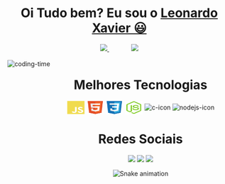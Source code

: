 <div>
  
  <h1 align="center">
    Oi Tudo bem? Eu sou o 
    <a href="https://www.linkedin.com/in/leonardoxavier041695">Leonardo Xavier 😃️</a>
  </h1>
  
 <div align="center">
  <a href="https://github.com/LeoXavier95">
    <img height="180em" src="https://github-readme-stats.vercel.app/api?username=LeoXavier95&count_private=true&include_all_commits=true&show_icons=true&theme=dark&hide_border=false&show_owner=true"/>
    <img style="margin-left:50px" height="180em" src="https://github-readme-stats.vercel.app/api/top-langs/?username=LeoXavier95&theme=dark&hide_border=false&&layout=compact"/>
  </a>
</div>

<div  align="center"> 
  <div style="display: inline_block"><br>
    <img align="left" height="250" alt="coding-time" src="https://i.pinimg.com/originals/bb/93/8b/bb938bd50fcfedccd720641f5a824bba.gif">
    <h1 align="center">Melhores Tecnologias </h1>
    <img align="center" height="30" width="40" alt="js-icon"  src="https://raw.githubusercontent.com/devicons/devicon/master/icons/javascript/javascript-plain.svg">
    <img align="center" height="30" width="40" alt="html-icon" src="https://raw.githubusercontent.com/devicons/devicon/master/icons/html5/html5-original.svg">
    <img align="center" height="30" width="40" alt="css-icon" src="https://raw.githubusercontent.com/devicons/devicon/master/icons/css3/css3-original.svg">
    <img align="center" height="30" width="40" alt="nodejs-icon" src="https://raw.githubusercontent.com/devicons/devicon/master/icons/nodejs/nodejs-original.svg">
    <img align="center" height="30" width="40" alt="c-icon" src="https://play-lh.googleusercontent.com/37EzETO6gZyKmCg2kBIFX1e9gkubxZrVa5fHJ6yOaa7VvEShHjKv2RdtwnZt9Sk258s">
    <img align="center" height="30" width="40" alt="nodejs-icon" src="http://store-images.s-microsoft.com/image/apps.8409.14405452487353876.a6612b1c-3bfc-46da-ad7e-0dd83b65757d.69df8840-e52b-4609-9202-6f2c5f92aea1">
   </div>

<h1 align="center">Redes Sociais</h1>
   <div> 
  <a href="https://www.youtube.com/" target="_blank"><img src="https://img.shields.io/badge/YouTube-FF0000?style=for-the-badge&logo=youtube&logoColor=white" target="_blank"></a>
  <a href = "mailto:leoxavier9501@gmail.com"><img src="https://img.shields.io/badge/-Gmail-%23333?style=for-the-badge&logo=gmail&logoColor=white" target="_blank"></a>
  <a href="https://www.linkedin.com/in/leonardoxavier041695" target="_blank"><img src="https://img.shields.io/badge/-LinkedIn-%230077B5?style=for-the-badge&logo=linkedin&logoColor=white" target="_blank"></a> 
</div>




<div align="center">

  ![Snake animation](https://github.com/LeoXavier95/LeoXavier95/blob/output/github-contribution-grid-snake.svg)
  
</div>



